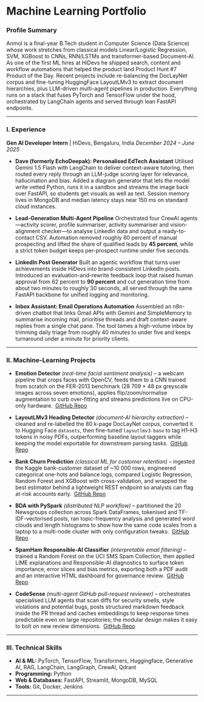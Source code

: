 # Machine Learning Portfolio

### **Profile Summary**
Anmol is a final-year B.Tech student in Computer Science (Data Science) whose work stretches from classical models Linear/Logistic Regression, SVM, XGBoost to CNNs, RNN/LSTMs and transformer-based Document-AI. As one of the first ML hires at HiDevs he shipped search, content and workflow automations that helped the product land Product Hunt #7 Product of the Day. Recent projects include re-balancing the DocLayNet corpus and fine-tuning HuggingFace LayoutLMv3 to extract document hierarchies, plus LLM-driven multi-agent pipelines in production. Everything runs on a stack that fuses PyTorch and TensorFlow under the hood, orchestrated by LangChain agents and served through lean FastAPI endpoints. 

-----


### **I. Experience**

**Gen AI Developer Intern** | HiDevs, Bengaluru, India
*December 2024 – June 2025*

* **Dave (formerly EchoDeepak): Personalised EdTech Assistant**
  Utilised Gemini 1.5 Flash with LangChain to deliver context-aware tutoring, then routed every reply through an LLM-judge scoring layer for relevance, hallucination and bias. Added a diagram generator that lets the model write vetted Python, runs it in a sandbox and streams the image back over FastAPI, so students get visuals as well as text. Session memory lives in MongoDB and median latency stays near 150 ms on standard cloud instances.

* **Lead-Generation Multi-Agent Pipeline**
  Orchestrated four CrewAI agents—activity scorer, profile summariser, activity summariser and vision-alignment checker—to analyse LinkedIn data and output a ready-to-contact CSV. Automation removed roughly 80 percent of manual prospecting and lifted the share of qualified leads by **45 percent**, while a strict token budget keeps per-prospect runtime under five seconds.

* **LinkedIn Post Generator**
  Built an agentic workflow that turns user achievements inside HiDevs into brand-consistent LinkedIn posts. Introduced an evaluation-and-rewrite feedback loop that raised human approval from 62 percent to **90 percent** and cut generation time from about two minutes to roughly 30 seconds, all served through the same FastAPI backbone for unified logging and monitoring.

* **Inbox Assistant: Email Operations Automation**
  Assembled an n8n-driven chatbot that links Gmail APIs with Gemini and SimpleMemory to summarise incoming mail, prioritise threads and draft context-aware replies from a single chat pane. The tool tames a high-volume inbox by trimming daily triage from roughly 40 minutes to under five and keeps turnaround under a minute for priority clients.

-----

### **II. Machine-Learning Projects**

* **Emotion Detector** *(real-time facial sentiment analysis)* – a webcam pipeline that crops faces with OpenCV, feeds them to a CNN trained from scratch on the FER-2013 benchmark (28 709 × 48 px greyscale images across seven emotions), applies flip/zoom/normalise augmentation to curb over-fitting and streams predictions live on CPU-only hardware. [GitHub Repo](https://github.com/Med-Time/Emotion-Detector)

* **LayoutLMv3 Heading Detector** *(document-AI hierarchy extraction)* – cleaned and re-labelled the 80 k-page DocLayNet corpus, converted it to Hugging Face `datasets`, then fine-tuned `layoutlmv3-base` to tag H1–H3 tokens in noisy PDFs, outperforming baseline layout taggers while keeping the model exportable for downstream parsing tasks. [GitHub Repo](https://github.com/anmol52490/Finetune-Layoutlmv3-base)

* **Bank Churn Prediction** *(classical ML for customer retention)* – ingested the Kaggle bank-customer dataset of \~10 000 rows, engineered categorical one-hots and balance logs, compared Logistic Regression, Random Forest and XGBoost with cross-validation, and wrapped the best estimator behind a lightweight REST endpoint so analysts can flag at-risk accounts early. [GitHub Repo](https://github.com/anmol52490/Bank_Churn_Prediction)

* **BDA with PySpark** *(distributed NLP workflow)* – partitioned the 20 Newsgroups collection across Spark DataFrames, tokenised and TF-IDF-vectorised posts, ran topic-frequency analysis and generated word clouds and length histograms to show how the same code scales from a laptop to a multi-node cluster with only configuration tweaks. [GitHub Repo](https://github.com/Med-Time/BDA-with-PySpark)

* **SpamHam Responsible-AI Classifier** *(interpretable email filtering)* – trained a Random Forest on the UCI SMS Spam Collection, then applied LIME explanations and Responsible-AI diagnostics to surface token importance, error slices and bias metrics, exporting both a PDF audit and an interactive HTML dashboard for governance review. [GitHub Repo](https://github.com/Med-Time/SpamHam-Classifier-ResponsibleAI)

* **CodeSense** *(multi-agent GitHub pull-request reviewer)* – orchestrates specialised LLM agents that scan diffs for security smells, style violations and potential bugs, posts structured markdown feedback inside the PR thread and caches embeddings to keep response times predictable even on large repositories; the modular design makes it easy to bolt on new review dimensions. [GitHub Repo](https://github.com/Med-Time/CodeSense)


-----

### **III. Technical Skills**

  * **AI & ML:** PyTorch, TensorFlow, Transformers, Huggingface, Generative AI, RAG, LangChain, LangGraph,  CrewAI, Qdrant
  * **Programming:** Python
  * **Web & Databases:** FastAPI, Streamlit, MongoDB, MySQL
  * **Tools:** Git, Docker, Jenkins

-----
